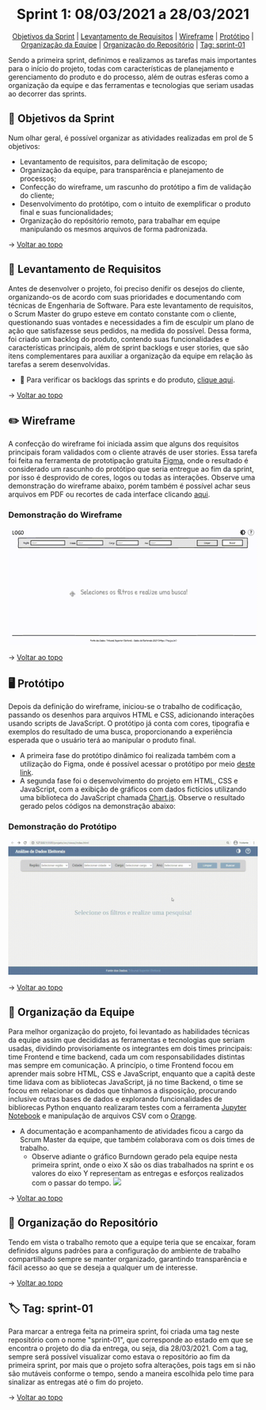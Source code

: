 <br id="topo">

<h1 align="center"> Sprint 1: 08/03/2021 a 28/03/2021 </h1>

<p align="center"> 
    <a href="#objetivos">Objetivos da Sprint</a> | 
    <a href="#levantamento">Levantamento de Requisitos</a> | 
    <a href="#wireframe">Wireframe</a> | 
    <a href="#prototipo">Protótipo</a> | 
    <a href="#org-equipe">Organização da Equipe</a> | 
    <a href="#org-repo">Organização do Repositório</a> | 
    <a href="#tag">Tag: sprint-01</a>
</p>
   
Sendo a primeira sprint, definimos e realizamos as tarefas mais importantes para o início do projeto, todas com características de planejamento e gerenciamento do produto e do processo, além de outras esferas como a organização da equipe e das ferramentas e tecnologias que seriam usadas ao decorrer das sprints.

<span id="objetivos">

## :dart: Objetivos da Sprint
Num olhar geral, é possível organizar as atividades realizadas em prol de 5 objetivos:
  - Levantamento de requisitos, para delimitação de escopo;
  - Organização da equipe, para transparência e planejamento de processos;
  - Confecção do wireframe, um rascunho do protótipo a fim de validação do cliente;
  - Desenvolvimento do protótipo, com o intuito de exemplificar o produto final e suas funcionalidades;
  - Organização do repósitório remoto, para trabalhar em equipe manipulando os mesmos arquivos de forma padronizada. 

→ [Voltar ao topo](#topo)

<span id="levantamento">

## :pencil: Levantamento de Requisitos
Antes de desenvolver o projeto, foi preciso denifir os desejos do cliente, organizando-os de acordo com suas prioridades e documentando com técnicas de Engenharia de Software. Para este levantamento de requisitos, o Scrum Master do grupo esteve em contato constante com o cliente, questionando suas vontades e necessidades a fim de esculpir um plano de ação que satisfazesse seus pedidos, na medida do possível. Dessa forma, foi criado um backlog do produto, contendo suas funcionalidades e características principais, além de sprint backlogs e user stories, que são itens complementares para auxiliar a organização da equipe em relação às tarefas a serem desenvolvidas.
- :pushpin: Para verificar os backlogs das sprints e do produto, [clique aqui](https://github.com/Equipe-01-DSM-2021/projeto-integrador-2021-1).

→ [Voltar ao topo](#topo)

<span id="wireframe">

## :pencil2: Wireframe
A confecção do wireframe foi iniciada assim que alguns dos requisitos principais foram validados com o cliente através de user stories. Essa tarefa foi feita na ferramenta de prototipação gratuita [Figma](http://www.figma.com), onde o resultado é considerado um rascunho do protótipo que seria entregue ao fim da sprint, por isso é desprovido de cores, logos ou todas as interações. Observe uma demonstração do wireframe abaixo, porém também é possível achar seus arquivos em PDF ou recortes de cada interface clicando [aqui](/prototipo).

### Demonstração do Wireframe
![](/prototipo/demo_wireframe.gif)

→ [Voltar ao topo](#topo)

<span id="prototipo">

## :desktop_computer: Protótipo
Depois da definição do wireframe, iniciou-se o trabalho de codificação, passando os desenhos para arquivos HTML e CSS, adicionando interações usando scripts de JavaScript. O protótipo já conta com cores, tipografia e exemplos do resultado de uma busca, proporcionando a experiência esperada que o usuário terá ao manipular o produto final. 

- A primeira fase do protótipo dinâmico foi realizada também com a utilização do Figma, onde é possível acessar o protótipo por meio [deste link](https://www.figma.com/file/bgsXLk2bXJIwo5SOnUhylt/API-2021%2F1?node-id=1%3A886).
- A segunda fase foi o desenvolvimento do projeto em HTML, CSS e JavaScript, com a exibição de gráficos com dados fictícios utilizando uma biblioteca do JavaScript chamada [Chart.js](https://www.chartjs.org/). Observe o resultado gerado pelos códigos na demonstração abaixo:

### Demonstração do Protótipo
![](/prototipo/demo.gif)

→ [Voltar ao topo](#topo)

<span id="org-equipe">
	
## :busts_in_silhouette: Organização da Equipe
Para melhor organização do projeto, foi levantado as habilidades técnicas da equipe assim que decididas as ferramentas e tecnologias que seriam usadas, dividindo provisoriamente os integrantes em dois times principais: time Frontend e time backend, cada um com responsabilidades distintas mas sempre em comunicação. A princípio, o time Frontend focou em aprender mais sobre HTML, CSS e JavaScript, enquanto que a capitã deste time lidava com as bibliotecas JavaScript, já no time Backend, o time se focou em relacionar os dados que tínhamos a disposição, procurando inclusive outras bases de dados e explorando funcionalidades de bibliorecas Python enquanto realizaram testes com a ferramenta [Jupyter Notebook](https://jupyter.org/) e manipulação de arquivos CSV com o [Orange](https://orangedatamining.com/).
- A documentação e acompanhamento de atividades ficou a cargo da Scrum Master da equipe, que também colaborava com os dois times de trabalho.
  - Observe adiante o gráfico Burndown gerado pela equipe nesta primeira sprint, onde o eixo X são os dias trabalhados na sprint e os valores do eixo Y representam as entregas e esforços realizados com o passar do tempo.
![](burndown-chart-1.png) 

→ [Voltar ao topo](#topo)

<span id="org-repo">

## :file_folder: Organização do Repositório
Tendo em vista o trabalho remoto que a equipe teria que se encaixar, foram definidos alguns padrões para a configuração do ambiente de trabalho compartilhado sempre se manter organizado, garantindo transparência e fácil acesso ao que se deseja a qualquer um de interesse.

→ [Voltar ao topo](#topo)

<span id="tap">

## :label: Tag: sprint-01
Para marcar a entrega feita na primeira sprint, foi criada uma tag neste repositório com o nome "sprint-01", que corresponde ao estado em que se encontra o projeto do dia da entrega, ou seja, dia 28/03/2021. Com a tag, sempre será possível visualizar como estava o repositório ao fim da primeira sprint, por mais que o projeto sofra alterações, pois tags em si não são mutáveis conforme o tempo, sendo a maneira escolhida pelo time para sinalizar as entregas até o fim do projeto.

→ [Voltar ao topo](#topo)